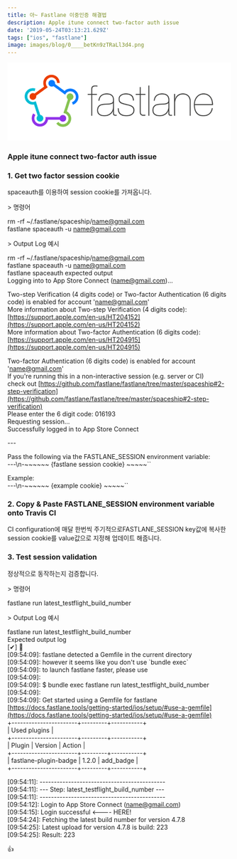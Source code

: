 ```yaml
---
title: 아~ Fastlane 이중인증 해결법
description: Apple itune connect two-factor auth issue
date: '2019-05-24T03:13:21.629Z'
tags: ["ios", "fastlane"]
image: images/blog/0____betKn9zTRaLl3d4.png
---
```


![](/images/blog/0____betKn9zTRaLl3d4.png)

### Apple itune connect two-factor auth issue

### 1\. Get two factor session cookie

spaceauth를 이용하여 session cookie를 가져옵니다.

\> 명령어

rm -rf ~/.fastlane/spaceship/name@gmail.com  
fastlane spaceauth -u name@gmail.com

\> Output Log 예시

rm -rf ~/.fastlane/spaceship/name@gmail.com  
fastlane spaceauth -u name@gmail.com  
fastlane spaceauth expected output  
Logging into to App Store Connect (name@gmail.com)...

Two-step Verification (4 digits code) or Two-factor Authentication (6 digits code) is enabled for account 'name@gmail.com'  
More information about Two-step Verification (4 digits code): [https://support.apple.com/en-us/HT204152](https://support.apple.com/en-us/HT204152)  
More information about Two-factor Authentication (6 digits code): [https://support.apple.com/en-us/HT204915](https://support.apple.com/en-us/HT204915)

Two-factor Authentication (6 digits code) is enabled for account 'name@gmail.com'  
If you're running this in a non-interactive session (e.g. server or CI)  
check out [https://github.com/fastlane/fastlane/tree/master/spaceship#2-step-verification](https://github.com/fastlane/fastlane/tree/master/spaceship#2-step-verification)  
Please enter the 6 digit code: 016193  
Requesting session...  
Successfully logged in to App Store Connect

\---

Pass the following via the FASTLANE\_SESSION environment variable:  
\---\\n-~~~~~~ {fastlane session cookie} ~~~~~\`\` 

Example:  
\---\\n-~~~~~~ {example cookie} ~~~~~\`\`

### 2\. Copy & Paste FASTLANE\_SESSION environment variable onto Travis CI

CI configuration에 매달 한번씩 주기적으로FASTLANE\_SESSION key값에 복사한 session cookie를 value값으로 지정해 업데이트 해줍니다.

### 3\. Test session validation

정상적으로 동작하는지 검증합니다.

\> 명령어

fastlane run latest\_testflight\_build\_number

\> Output Log 예시

fastlane run latest\_testflight\_build\_number  
Expected output log  
\[✔\] 🚀   
\[09:54:09\]: fastlane detected a Gemfile in the current directory  
\[09:54:09\]: however it seems like you don't use \`bundle exec\`  
\[09:54:09\]: to launch fastlane faster, please use  
\[09:54:09\]:   
\[09:54:09\]: $ bundle exec fastlane run latest\_testflight\_build\_number  
\[09:54:09\]:   
\[09:54:09\]: Get started using a Gemfile for fastlane [https://docs.fastlane.tools/getting-started/ios/setup/#use-a-gemfile](https://docs.fastlane.tools/getting-started/ios/setup/#use-a-gemfile)  
+-----------------------+---------+-----------+  
|                Used plugins                 |  
+-----------------------+---------+-----------+  
| Plugin                | Version | Action    |  
+-----------------------+---------+-----------+  
| fastlane-plugin-badge | 1.2.0   | add\_badge |  
+-----------------------+---------+-----------+

\[09:54:11\]: --------------------------------------------  
\[09:54:11\]: --- Step: latest\_testflight\_build\_number ---  
\[09:54:11\]: --------------------------------------------  
\[09:54:12\]: Login to App Store Connect (name@gmail.com)  
\[09:54:15\]: Login successful <---- HERE!  
\[09:54:24\]: Fetching the latest build number for version 4.7.8  
\[09:54:25\]: Latest upload for version 4.7.8 is build: 223  
\[09:54:25\]: Result: 223

👍